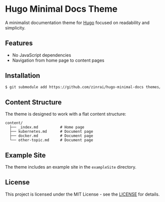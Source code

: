 # Hugo Minimal Docs Theme

A minimalist documentation theme for [Hugo](https://gohugo.io/) focused on readability and simplicity.

## Features

- No JavaScript dependencies
- Navigation from home page to content pages

## Installation

```bash
$ git submodule add https://github.com/zinrai/hugo-minimal-docs themes/minimal-docs
```

## Content Structure

The theme is designed to work with a flat content structure:

```
content/
  ├── _index.md          # Home page
  ├── kubernetes.md      # Document page
  ├── docker.md          # Document page
  └── other-topic.md     # Document page
```

## Example Site

The theme includes an example site in the `exampleSite` directory.

## License

This project is licensed under the MIT License - see the [LICENSE](https://opensource.org/license/mit) for details.

